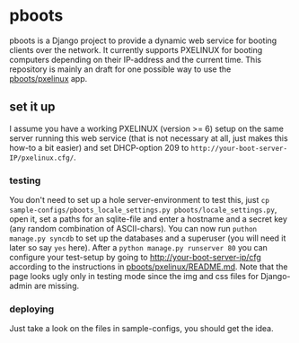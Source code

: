 pboots
======

pboots is a Django project to provide a dynamic web service for booting clients
over the network. It currently supports PXELINUX for booting computers
depending on their IP-address and the current time. This repository is mainly
an draft for one possible way to use the
[pboots/pxelinux](https://github.com/pboots-pxelinux) app.

set it up
---------

I assume you have a working PXELINUX (version >= 6) setup on the same server
running this web service (that is not necessary at all, just makes this how-to
a bit easier) and set DHCP-option 209 to
`http://your-boot-server-IP/pxelinux.cfg/`.

### testing

You don't need to set up a hole server-environment to test this, just
`cp sample-configs/pboots_locale_settings.py pboots/locale_settings.py`, open
it, set a paths for an sqlite-file and enter a hostname and a secret key (any
random combination of ASCII-chars).
You can now run `puthon manage.py syncdb` to set up the databases and a
superuser (you will need it later so say `yes` here).
After a `python manage.py runserver 80` you can configure your test-setup by
going to [http://your-boot-server-ip/cfg](http://localhost/cfg) according to
the instructions in [pboots/pxelinux/README.md](https://github.com/zvyn/pboots-pxelinux/README.md).
Note that the page looks ugly only in testing mode since the img and css files
for Django-admin are missing.

### deploying

Just take a look on the files in sample-configs, you should get the idea.
